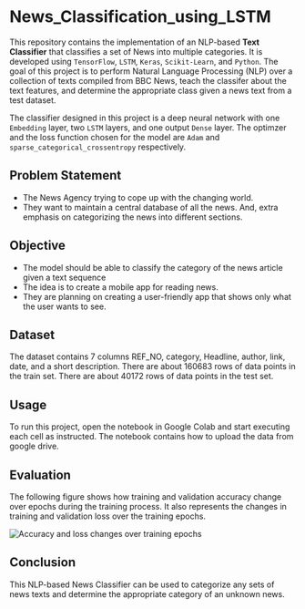 # News_Classification_using_LSTM

This repository contains the implementation of an NLP-based **Text Classifier** that classifies a set of News into multiple categories. It is developed using `TensorFlow`, `LSTM`, `Keras`, `Scikit-Learn`, and `Python`. The goal of this project is to perform Natural Language Processing (NLP) over a collection of texts compiled from BBC News, teach the classifer about the text features, and determine the appropriate class given a news text from a test dataset. 

The classifier designed in this project is a deep neural network with one `Embedding` layer, two `LSTM` layers, and one output `Dense` layer. The optimzer and the loss function chosen for the model are `Adam` and `sparse_categorical_crossentropy` respectively.


## Problem Statement

- The News Agency trying to cope up with the changing world.
- They want to maintain a central database of all the news. And, extra emphasis on categorizing the news into different sections.


## Objective

- The model should be able to classify the category of the news article given a text sequence
- The idea is to create a mobile app for reading news.
- They are planning on creating a user-friendly app that shows only what the user wants to see.


## Dataset

The dataset contains 7 columns REF_NO, category, Headline, author, link, date, and a short description.
There are about 160683 rows of data points in the train set.
There are about 40172 rows of data points in the test set.


## Usage

To run this project, open the notebook in Google Colab and start executing each cell as instructed. The notebook contains how to upload the data from google drive.

## Evaluation

The following figure shows how training and validation accuracy change over epochs during the training process. It also represents the changes in training and validation loss over the training epochs.

![Accuracy and loss changes over training epochs](https://github.com/kayanmorshed/BBC-News-Classification-using-LSTM-and-TensorFlow/blob/main/evaluation/training_evaulations.png)


## Conclusion

This NLP-based News Classifier can be used to categorize any sets of news texts and determine the appropriate category of an unknown news.   
